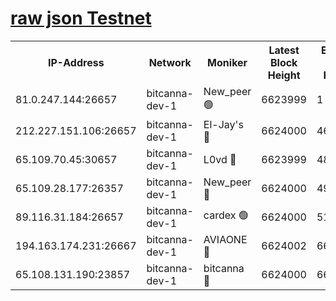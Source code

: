 [raw json Testnet](https://rpc-check.bcat.stavr.tech/bcat/rpc-bcat-result.json)
=


<table><tr><th>IP-Address</th><th>Network</th><th>Moniker</th><th>Latest Block Height</th><th>Earliest Block Height</th><th>Catching Up</th><th>Tx Index</th><th>Voting Power</th><th>Scan Time</th></tr><tr><td>81.0.247.144:26657</td><td>bitcanna-dev-1</td><td>New_peer 🟢</td><td>6623999</td><td>1</td><td>False</td><td>on</td><td>0</td><td>2024-02-26T22:45:56.954985448UTC</td></tr><tr><td>212.227.151.106:26657</td><td>bitcanna-dev-1</td><td>El-Jay's 🔴</td><td>6624000</td><td>4670391</td><td>False</td><td>on</td><td>2218164</td><td>2024-02-26T22:46:03.661016474UTC</td></tr><tr><td>65.109.70.45:30657</td><td>bitcanna-dev-1</td><td>L0vd 🔴</td><td>6623999</td><td>4828155</td><td>False</td><td>on</td><td>307920</td><td>2024-02-26T22:45:57.319025589UTC</td></tr><tr><td>65.109.28.177:26357</td><td>bitcanna-dev-1</td><td>New_peer 🔴</td><td>6624000</td><td>4952911</td><td>False</td><td>on</td><td>2237067</td><td>2024-02-26T22:46:04.294885482UTC</td></tr><tr><td>89.116.31.184:26657</td><td>bitcanna-dev-1</td><td>cardex 🟢</td><td>6624000</td><td>5185001</td><td>False</td><td>on</td><td>0</td><td>2024-02-26T22:46:03.959855602UTC</td></tr><tr><td>194.163.174.231:26667</td><td>bitcanna-dev-1</td><td>AVIAONE 🔴</td><td>6624002</td><td>6609091</td><td>False</td><td>on</td><td>1949865</td><td>2024-02-26T22:46:13.074616094UTC</td></tr><tr><td>65.108.131.190:23857</td><td>bitcanna-dev-1</td><td>bitcanna 🔴</td><td>6624000</td><td>6620000</td><td>False</td><td>off</td><td>378446</td><td>2024-02-26T22:46:04.624484492UTC</td></tr></table>